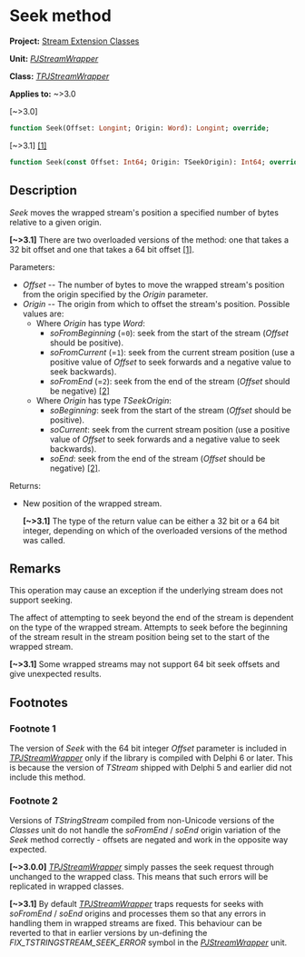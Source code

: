 # Seek method

**Project:** [Stream Extension Classes](../API.md)

**Unit:** [_PJStreamWrapper_](./PJStreamWrapper.md)

**Class:** [_TPJStreamWrapper_](./TPJStreamWrapper.md)

**Applies to:** ~>3.0

[~>3.0]

```pascal
function Seek(Offset: Longint; Origin: Word): Longint; override;
```

[~>3.1] [[1]](#footnote-1)

```pascal
function Seek(const Offset: Int64; Origin: TSeekOrigin): Int64; override;
```

## Description

_Seek_ moves the wrapped stream's position a specified number of bytes relative to a given origin.

**[~>3.1]** There are two overloaded versions of the method: one that takes a 32 bit offset and one that takes a 64 bit offset [[1]](#footnote-1).

Parameters:

* _Offset_ -- The number of bytes to move the wrapped stream's position from the origin specified by the _Origin_ parameter.
* _Origin_ -- The origin from which to offset the stream's position. Possible values are:
  * Where _Origin_ has type _Word_:
    * _soFromBeginning_ (=`0`): seek from the start of the stream (_Offset_ should be positive).
    * _soFromCurrent_ (=`1`): seek from the current stream position (use a positive value of _Offset_ to seek forwards and a negative value to seek backwards).
    * _soFromEnd_ (=`2`): seek from the end of the stream (_Offset_ should be negative) [[2]](#footnote-2)
  * Where _Origin_ has type _TSeekOrigin_:
    * _soBeginning_: seek from the start of the stream (_Offset_ should be positive).
    * _soCurrent_: seek from the current stream position (use a positive value of _Offset_ to seek forwards and a negative value to seek backwards).
    * _soEnd_: seek from the end of the stream (_Offset_ should be negative) [[2]](#footnote-2).

Returns:

* New position of the wrapped stream.

    **[~>3.1]** The type of the return value can be either a 32 bit or a 64 bit integer, depending on which of the overloaded versions of the method was called.

## Remarks

This operation may cause an exception if the underlying stream does not support seeking.

The affect of attempting to seek beyond the end of the stream is dependent on the type of the wrapped stream. Attempts to seek before the beginning of the stream result in the stream position being set to the start of the wrapped stream.

**[~>3.1]** Some wrapped streams may not support 64 bit seek offsets and give unexpected results.

## Footnotes

### Footnote 1

The version of _Seek_ with the 64 bit integer _Offset_ parameter is included in [_TPJStreamWrapper_](./TPJStreamWrapper.md) only if the library is compiled with Delphi 6 or later. This is because the version of _TStream_ shipped with Delphi 5 and earlier did not include this method.

### Footnote 2

Versions of _TStringStream_ compiled from non-Unicode versions of the _Classes_ unit do not handle the _soFromEnd_ / _soEnd_ origin variation of the _Seek_ method correctly - offsets are negated and work in the opposite way expected.

**[~>3.0.0]** [_TPJStreamWrapper_](./TPJStreamWrapper.md) simply passes the seek request through unchanged to the wrapped class. This means that such errors will be replicated in wrapped classes.

**[~>3.1]** By default [_TPJStreamWrapper_](./TPJStreamWrapper.md) traps requests for seeks with _soFromEnd_ / _soEnd_ origins and processes them so that any errors in handling them in wrapped streams are fixed. This behaviour can be reverted to that in earlier versions by un-defining the _FIX_TSTRINGSTREAM_SEEK_ERROR_ symbol in the [_PJStreamWrapper_](./PJStreamWrapper.md) unit.
